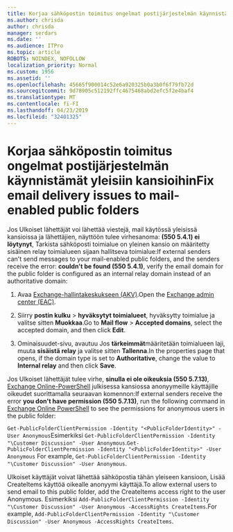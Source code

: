 ```yaml
---
title: Korjaa sähköpostin toimitus ongelmat postijärjestelmän käynnistämät yleisiin kansioihin
ms.author: chrisda
author: chrisda
manager: serdars
ms.date: ''
ms.audience: ITPro
ms.topic: article
ROBOTS: NOINDEX, NOFOLLOW
localization_priority: Normal
ms.custom: 1956
ms.assetid: ''
ms.openlocfilehash: 45665f900014c52e6a920325b0a3b0f6f79fb72d
ms.sourcegitcommit: 9d78905c512192ffc4675468abd2efc5f2e4baf4
ms.translationtype: MT
ms.contentlocale: fi-FI
ms.lasthandoff: 04/23/2019
ms.locfileid: "32401325"
---
```

# <a name="fix-email-delivery-issues-to-mail-enabled-public-folders"></a><span data-ttu-id="81cea-102">Korjaa sähköpostin toimitus ongelmat postijärjestelmän käynnistämät yleisiin kansioihin</span><span class="sxs-lookup"><span data-stu-id="81cea-102">Fix email delivery issues to mail-enabled public folders</span></span>

<span data-ttu-id="81cea-103">Jos Ulkoiset lähettäjät voi lähettää viestejä, mail käytössä yleisissä kansioissa ja lähettäjien, näyttöön tulee virhesanoma: **(550 5.4.1) ei löytynyt**, Tarkista sähköposti toimialue on yleinen kansio on määritetty sisäinen relay toimialueen sijaan hallitseva toimialue:</span><span class="sxs-lookup"><span data-stu-id="81cea-103">If external senders can't send messages to your mail-enabled public folders, and the senders receive the error: **couldn't be found (550 5.4.1)**, verify the email domain for the public folder is configured as an internal relay domain instead of an authoritative domain:</span></span>

1. <span data-ttu-id="81cea-104">Avaa [Exchange-hallintakeskukseen (AKV)](https://docs.microsoft.com/Exchange/exchange-admin-center).</span><span class="sxs-lookup"><span data-stu-id="81cea-104">Open the [Exchange admin center (EAC)](https://docs.microsoft.com/Exchange/exchange-admin-center).</span></span>

2. <span data-ttu-id="81cea-105">Siirry **postin kulku** \> **hyväksytyt toimialueet**, hyväksytty toimialue ja valitse sitten **Muokkaa**.</span><span class="sxs-lookup"><span data-stu-id="81cea-105">Go to **Mail flow** \> **Accepted domains**, select the accepted domain, and then click **Edit**.</span></span>

3. <span data-ttu-id="81cea-106">Ominaisuudet-sivu, avautuu Jos **tärkeimmät**määritetään toimialueen laji, muuta **sisäistä relay** ja valitse sitten **Tallenna**.</span><span class="sxs-lookup"><span data-stu-id="81cea-106">In the properties page that opens, if the domain type is set to **Authoritative**, change the value to **Internal relay** and then click **Save**.</span></span>

<span data-ttu-id="81cea-107">Jos Ulkoiset lähettäjät tulee virhe, **sinulla ei ole oikeuksia (550 5.7.13)**, [Exchange Online-PowerShell](https://docs.microsoft.com/powershell/exchange/exchange-online/connect-to-exchange-online-powershell/connect-to-exchange-online-powershell) julkisessa kansiossa anonyymeille käyttäjille oikeudet suorittamalla seuraavan komennon:</span><span class="sxs-lookup"><span data-stu-id="81cea-107">If external senders receive the error **you don't have permission (550 5.7.13)**, run the following command in [Exchange Online PowerShell](https://docs.microsoft.com/powershell/exchange/exchange-online/connect-to-exchange-online-powershell/connect-to-exchange-online-powershell) to see the permissions for anonymous users in the public folder:</span></span>

<span data-ttu-id="81cea-108">`Get-PublicFolderClientPermission -Identity "<PublicFolderIdentity>" -User Anonymous`Esimerkiksi `Get-PublicFolderClientPermission -Identity "\Customer Discussion" -User Anonymous`.</span><span class="sxs-lookup"><span data-stu-id="81cea-108">`Get-PublicFolderClientPermission -Identity "<PublicFolderIdentity>" -User Anonymous` For example, `Get-PublicFolderClientPermission -Identity "\Customer Discussion" -User Anonymous`.</span></span>

<span data-ttu-id="81cea-109">Ulkoiset käyttäjät voivat lähettää sähköpostia tähän yleiseen kansioon, Lisää CreateItems käyttöä oikealle anonyymi käyttäjä.</span><span class="sxs-lookup"><span data-stu-id="81cea-109">To allow external users to send email to this public folder, add the CreateItems access right to the user Anonymous.</span></span> <span data-ttu-id="81cea-110">Esimerkiksi `Add-PublicFolderClientPermission -Identity "\Customer Discussion" -User Anonymous -AccessRights CreateItems`.</span><span class="sxs-lookup"><span data-stu-id="81cea-110">For example, `Add-PublicFolderClientPermission -Identity "\Customer Discussion" -User Anonymous -AccessRights CreateItems`.</span></span>
